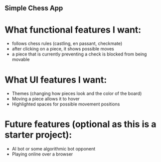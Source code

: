 ## Simple Chess App
# What functional features I want:
- follows chess rules (castling, en passant, checkmate)
- after clicking on a piece, it shows possible moves
- a piece that is currently preventing a check is blocked from being movable

# What UI features I want:
- Themes (changing how pieces look and the color of the board)
- Moving a piece allows it to hover
- Highlighted spaces for possible movement positions

# Future features (optional as this is a starter project):
- AI bot or some algorithmic bot opponent
- Playing online over a browser
